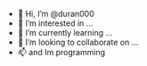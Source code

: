 - 👋 Hi, I’m @duran000
- 👀 I’m interested in ...
- 🌱 I’m currently learning ...
- 💞️ I’m looking to collaborate on ...
- 📫 and Im programming 

<!---
duran000/duran000 is a ✨ special ✨ repository because its `README.md` (this file) appears on your GitHub profile.
You can click the Preview link to take a look at your changes.
--->
